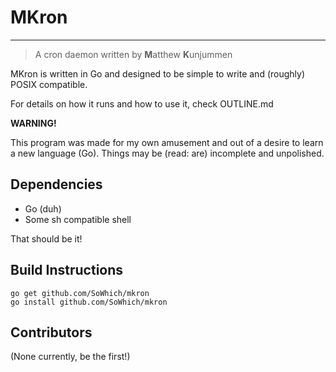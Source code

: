 MKron
=====
-------------------------------------------------------------------------------

>A cron daemon written by **M**atthew **K**unjummen

MKron is written in Go and designed to be simple to write and (roughly)
POSIX compatible.

For details on how it runs and how to use it, check OUTLINE.md

**WARNING!**

This program was made for my own amusement and out of a desire to learn a new
language (Go). Things may be (read: are) incomplete and unpolished.

## Dependencies ##

- Go (duh)
- Some sh compatible shell

That should be it!

## Build Instructions ##

	go get github.com/SoWhich/mkron
	go install github.com/SoWhich/mkron

## Contributors ##

(None currently, be the first!)
